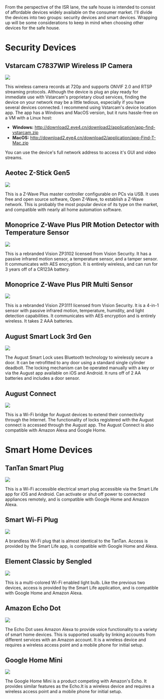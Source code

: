 From the perspective of the ISR lane, the safe house is intended to consist of affordable devices widely available on the consumer market. I'll divide the devices into two groups: security devices and smart devices. Wrapping up will be some considerations to keep in mind when choosing other devices for the safe house.

# Security Devices
## Vstarcam C7837WIP Wireless IP Camera
![](http://www.eye4.so/FAQ/wp-content/uploads/2016/10/c37a.jpg)

This wireless camera records at 720p and supports ONVIF 2.0 and RTSP streaming protocols. Although the device is plug an play ready for immediate use with Vstarcam's proprietary cloud services, finding the device on your network may be a little tedious, especially if you have several devices connected. I recommend using Vstarcam's device location app. The app has a Windows and MacOS version, but it runs hassle-free on a VM with a Linux host:

* **Windows:** http://download2.eye4.cn/download2/application/app-find-vstarcam.zip
* **MacOS:** http://download2.eye4.cn/download2/application/app-Find-T-Mac.zip

You can use the device's full network address to access it's GUI and video streams.

## Aeotec Z-Stick Gen5
![](https://i.imgur.com/olOKX1X.jpg)

This is a Z-Wave Plus master controller configurable on PCs via USB. It uses free and open source software, Open Z-Wave, to establish a Z-Wave network. This is probably the most popular device of its type on the market, and compatible with nearly all home automation software.

## Monoprice Z-Wave Plus PIR Motion Detector with Temperature Sensor
![](https://i.imgur.com/NsFEGON.jpg)

This is a rebranded Vision ZP3102 licensed from Vision Security. It has a passive infrared motion sensor, a temperature sensor, and a tamper sensor. It communicates with AES encryption. It is entirely wireless, and can run for 3 years off of a CR123A battery.

## Monoprice Z-Wave Plus PIR Multi Sensor
![](https://i.imgur.com/mdYn8ej.jpg)

This is a rebranded Vision ZP3111 licensed from Vision Security. It is a 4-in-1 sensor with passive infrared motion, temperature, humidity, and light detection capabilities. It communicates with AES encryption and is entirely wireless. It takes 2 AAA batteries.

## August Smart Lock 3rd Gen
![](https://s3.amazonaws.com/shopify-custom-fields/august-home.myshopify.com/fields/products/product_features_main_image/10826880195/August%20Smart%20Lock.jpg)

The August Smart Lock uses Bluetooth technology to wirelessly secure a door. It can be retrofitted to any door using a standard single cylinder deadbolt. The locking mechanism can be operated manually with a key or via the August app available on iOS and Android. It runs off of 2 AA batteries and includes a door sensor.

## August Connect
![](https://i.imgur.com/ejJB1LB.jpg)

This is a Wi-Fi bridge for August devices to extend their connectivity through the Internet. The functionality of locks registered with the August connect is accessed through the August app. The August Connect is also compatible with Amazon Alexa and Google Home.

# Smart Home Devices
## TanTan Smart Plug
![](https://images-na.ssl-images-amazon.com/images/I/51w4yXJCnnL._SX425_.jpg)

This is a Wi-Fi accessible electrical smart plug accessible via the Smart Life app for iOS and Android. Can activate or shut off power to connected appliances remotely, and is compatible with Google Home and Amazon Alexa.

## Smart Wi-Fi Plug
![](https://i.imgur.com/a3B9vHp.jpg)

A brandless Wi-Fi plug that is almost identical to the TanTan. Access is provided by the Smart Life app, is compatible with Google Home and Alexa.

## Element Classic by Sengled
![](https://www.topbulb.com/media/catalog/product/cache/1/image/300x/9df78eab33525d08d6e5fb8d27136e95/s/e/sengled-element_plus_bulb_isoated_grande.png)

This is a multi-colored Wi-Fi enabled light bulb. Like the previous two devices, access is provided by the Smart Life application, and is compatible with Google Home and Amazon Alexa.

## Amazon Echo Dot
![](https://images-na.ssl-images-amazon.com/images/I/41iz5Tw82IL._SY300_QL70_.jpg)

The Echo Dot uses Amazon Alexa to provide voice functionality to a variety of smart home devices. This is supported usually by linking accounts from different services with an Amazon account. It is a wireless device and requires a wireless access point and a mobile phone for initial setup.

## Google Home Mini
![](https://www.shop.bt.com/images/product/uni2/DigitalContent/d5/D50F_E9EBA466-29FD-4604-A87A-AF18A7D75BAE_large.jpg)

The Google Home Mini is a product competing with Amazon's Echo. It provides similar features as the Echo.It is a wireless device and requires a wireless access point and a mobile phone for initial setup.
